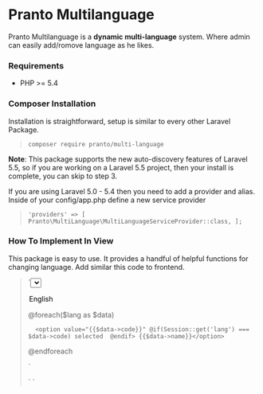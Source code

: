 # Pranto Multilanguage
Pranto Multilanguage is a **dynamic multi-language** system. Where admin can easily add/romove language as he likes.
### Requirements
- PHP >= 5.4
### Composer Installation
Installation is straightforward, setup is similar to every other Laravel Package.

> `composer require pranto/multi-language`

**Note**: This package supports the new auto-discovery features of Laravel 5.5, so if you are working on a Laravel 5.5 project, then your install is complete, you can skip to step 3.

If you are using Laravel 5.0 - 5.4 then you need to add a provider and alias. Inside of your config/app.php define a new service provider

> `'providers' => [
>	Pranto\MultiLanguage\MultiLanguageServiceProvider::class,
> ];`

### How To Implement In View
This package is easy to use. It provides a handful of helpful functions for changing language. Add similar this code to frontend.

> `<select id="langSel">
>
>	<option style="color: black" value="en"> English</option>
>	
>	@foreach($lang as $data)
>	
>	    <option value="{{$data->code}}" @if(Session::get('lang') === $data->code) selected  @endif> {{$data->name}}</option>
>
>	@endforeach
>	
> </select>`
>
>
> ` <script>
>
>	$(document).on('change', '#langSel', function () {
>	
>	    var code = $(this).val();
>	    
>	    window.location.href = "{{url('/')}}/change-lang/"+code ;
>	    
>	});
>	
>  </script>`





